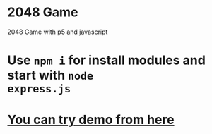 # 2048 Game
 2048 Game with p5 and javascript

# Use <code>npm i</code> for install modules and start with <code>node express.js</code>
# [You can try demo from here](https://katay.dev/2048)
